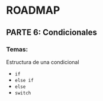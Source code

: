 # ROADMAP

## PARTE 6: Condicionales

### Temas:
Estructura de una condicional
- `if`
- `else if`
- `else`
- `switch`

